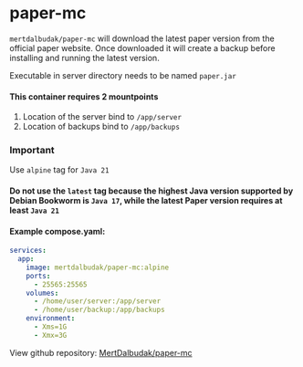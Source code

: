 # paper-mc

`mertdalbudak/paper-mc` will download the latest paper version from the official paper website. Once downloaded it will create a backup before installing and running the latest version.

Executable in server directory needs to be named `paper.jar`

#### This container requires 2 mountpoints
1. Location of the server bind to `/app/server`
2. Location of backups bind to `/app/backups`

### Important

Use `alpine` tag for `Java 21`

#### Do not use the `latest` tag because the highest Java version supported by Debian Bookworm is `Java 17`, while the latest Paper version requires at least `Java 21`

#### Example compose.yaml:
```compose.yaml
services:
  app:
    image: mertdalbudak/paper-mc:alpine
    ports:
      - 25565:25565
    volumes:
      - /home/user/server:/app/server
      - /home/user/backup:/app/backups
    environment:
      - Xms=1G
      - Xmx=3G
```

View github repository: [MertDalbudak/paper-mc](https://github.com/MertDalbudak/paper-mc)
